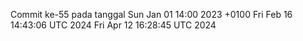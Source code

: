 Commit ke-55 pada tanggal Sun Jan 01 14:00 2023 +0100
Fri Feb 16 14:43:06 UTC 2024
Fri Apr 12 16:28:45 UTC 2024
